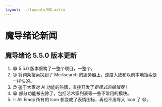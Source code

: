 ```yaml
---
layout: ../layouts/MD.astro
---
```


# 魔导绪论新闻

## 魔导绪论 5.5.0 版本更新

1. 😂 5.5.0 版本重构了一整个项目，一整个。
2. 😍 将词条搜索换到了 Meilisearch 的服务器上，速度大致和以前本地搜索是一样快的。
3. 😍 鉴于大家对 AI 功能的热情，直接开发了*新模式的编辑器*！
4. 😭 部分功能被去除了，包括艺术家列表等一些不常用的模块。
5. ✨ All Emoji 所有的 Icon 都变成了表情图标，再也不用导入 Icon 了 😄。
